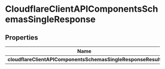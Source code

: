 # CloudflareClientAPIComponentsSchemasSingleResponse

## Properties
Name | Type | Description | Notes
------------ | ------------- | ------------- | -------------
**cloudflareClientAPIComponentsSchemasSingleResponseResult** | [**CloudflareClientAPITsig**](CloudflareClientAPITsig.md) |  |  [optional]
